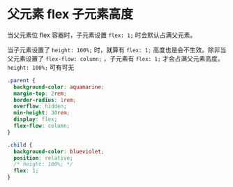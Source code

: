 # 父元素 flex 子元素高度

当父元素位 flex 容器时，子元素设置 `flex: 1;` 时会默认占满父元素。

当子元素设置了 `height: 100%;` 时，就算有 `flex: 1;` 高度也是会不生效。除非当父元素设置了 `flex-flow: column;` ，子元素有 `flex: 1;` 才会占满父元素高度。 `height: 100%;` 可有可无

```css
.parent {
  background-color: aquamarine;
  margin-top: 2rem;
  border-radius: 1rem;
  overflow: hidden;
  min-height: 30rem;
  display: flex;
  flex-flow: column;
}

.child {
  background-color: blueviolet;
  position: relative;
  /* height: 100%; */
  flex: 1;
}
```